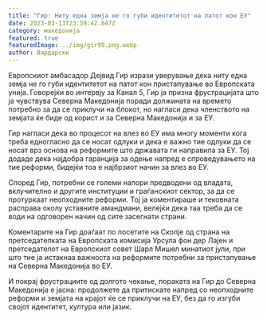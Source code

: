 ```yaml
---
title: "Гир: Ниту една земја не го губи идентитетот на патот кон ЕУ"
date: 2023-03-13T23:59:42.847Z
category: македонија
featured: true
featuredImage: ../img/gir99.png.webp
author: Вардарски
---
```


Европскиот амбасадор Дејвид Гир изрази уверување дека ниту една земја не го губи идентитетот на патот кон пристапување во Европската унија. Говорејќи во интервју за Канал 5, Гир ја призна фрустрацијата што ја чувствува Северна Македонија поради должината на времето потребно за да се приклучи на блокот, но нагласи дека членството на земјата ќе биде од корист и за Северна Македонија и за ЕУ.

Гир нагласи дека во процесот на влез во ЕУ има многу моменти кога треба едногласно да се носат одлуки и дека е важно тие одлуки да се носат врз основа на реформите што државата ги направила за ЕУ. Тој додаде дека најдобра гаранција за одење напред е спроведувањето на тие реформи, бидејќи тоа е најбрзиот начин за влез во ЕУ.

Според Гир, потребни се големи напори предводени од владата, вклучително и другите институции и граѓанскиот сектор, за да се протуркаат неопходните реформи. Тој ја коментираше и тековната расправа околу уставните амандмани, велејќи дека таа треба да се води на одговорен начин од сите засегнати страни.

Коментарите на Гир доаѓаат по посетите на Скопје од страна на претседателката на Европската комисија Урсула фон дер Лајен и претседателот на Европскиот совет Шарл Мишел минатиот јули, при што тие ја истакнаа важноста на реформите потребни за пристапување на Северна Македонија во ЕУ.

И покрај фрустрациите од долгото чекање, пораката на Гир до Северна Македонија е јасна: продолжете да притискате напред со неопходните реформи и земјата на крајот ќе се приклучи на ЕУ, без да го изгуби својот идентитет, култура или јазик.
